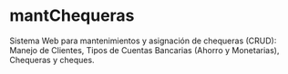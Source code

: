 # mantChequeras
Sistema Web para mantenimientos y asignación de chequeras (CRUD): Manejo de Clientes, Tipos de Cuentas Bancarias (Ahorro y Monetarias), Chequeras y cheques.
